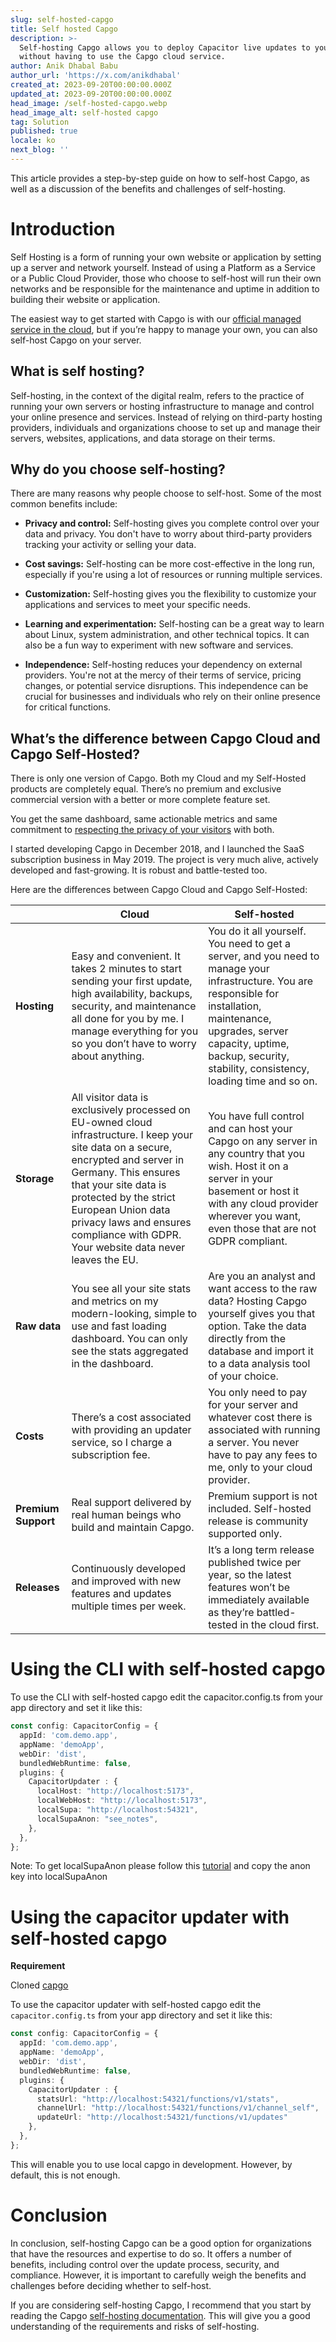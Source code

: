 ```yaml
---
slug: self-hosted-capgo
title: Self hosted Capgo
description: >-
  Self-hosting Capgo allows you to deploy Capacitor live updates to your users
  without having to use the Capgo cloud service.
author: Anik Dhabal Babu
author_url: 'https://x.com/anikdhabal'
created_at: 2023-09-20T00:00:00.000Z
updated_at: 2023-09-20T00:00:00.000Z
head_image: /self-hosted-capgo.webp
head_image_alt: self-hosted capgo
tag: Solution
published: true
locale: ko
next_blog: ''
---
```


This article provides a step-by-step guide on how to self-host Capgo, as well as a discussion of the benefits and challenges of self-hosting.

# Introduction

Self Hosting is a form of running your own website or application by setting up a server and network yourself. Instead of using a Platform as a Service or a Public Cloud Provider, those who choose to self-host will run their own networks and be responsible for the maintenance and uptime in addition to building their website or application.

The easiest way to get started with Capgo is with our [official managed service in the cloud](https://capgo.app/), but if you’re happy to manage your own, you can also self-host Capgo on your server.

## What is self hosting?

Self-hosting, in the context of the digital realm, refers to the practice of running your own servers or hosting infrastructure to manage and control your online presence and services. Instead of relying on third-party hosting providers, individuals and organizations choose to set up and manage their servers, websites, applications, and data storage on their terms.

## Why do you choose self-hosting?

There are many reasons why people choose to self-host. Some of the most common benefits include:

* **Privacy and control:** Self-hosting gives you complete control over your data and privacy. You don't have to worry about third-party providers tracking your activity or selling your data.

* **Cost savings:** Self-hosting can be more cost-effective in the long run, especially if you're using a lot of resources or running multiple services.

* **Customization:** Self-hosting gives you the flexibility to customize your applications and services to meet your specific needs.

* **Learning and experimentation:** Self-hosting can be a great way to learn about Linux, system administration, and other technical topics. It can also be a fun way to experiment with new software and services.

* **Independence:** Self-hosting reduces your dependency on external providers. You're not at the mercy of their terms of service, pricing changes, or potential service disruptions. This independence can be crucial for businesses and individuals who rely on their online presence for critical functions.

## What’s the difference between Capgo Cloud and Capgo Self-Hosted?

There is only one version of Capgo. Both my Cloud and my Self-Hosted products are completely equal. There’s no premium and exclusive commercial version with a better or more complete feature set.

You get the same dashboard, same actionable metrics and same commitment to [respecting the privacy of your visitors](https://capgo.app/privacy/) with both.

I started developing Capgo in December 2018, and I launched the SaaS subscription business in May 2019. The project is very much alive, actively developed and fast-growing. It is robust and battle-tested too.

Here are the differences between Capgo Cloud and Capgo Self-Hosted:

|   | Cloud | Self-hosted |
| --- | --- | --- |
| **Hosting** | Easy and convenient. It takes 2 minutes to start sending your first update, high availability, backups, security, and maintenance all done for you by me. I manage everything for you so you don’t have to worry about anything. | You do it all yourself. You need to get a server, and you need to manage your infrastructure. You are responsible for installation, maintenance, upgrades, server capacity, uptime, backup, security, stability, consistency, loading time and so on. |
| **Storage** | All visitor data is exclusively processed on EU-owned cloud infrastructure. I keep your site data on a secure, encrypted and server in Germany. This ensures that your site data is protected by the strict European Union data privacy laws and ensures compliance with GDPR. Your website data never leaves the EU. | You have full control and can host your Capgo on any server in any country that you wish. Host it on a server in your basement or host it with any cloud provider wherever you want, even those that are not GDPR compliant. |
| **Raw data** | You see all your site stats and metrics on my modern-looking, simple to use and fast loading dashboard. You can only see the stats aggregated in the dashboard. | Are you an analyst and want access to the raw data? Hosting Capgo yourself gives you that option. Take the data directly from the database and import it to a data analysis tool of your choice. |
| **Costs** | There’s a cost associated with providing an updater service, so I charge a subscription fee. | You only need to pay for your server and whatever cost there is associated with running a server. You never have to pay any fees to me, only to your cloud provider. |
| **Premium Support** | Real support delivered by real human beings who build and maintain Capgo. | Premium support is not included. Self-hosted release is community supported only. |
| **Releases** | Continuously developed and improved with new features and updates multiple times per week. | It’s a long term release published twice per year, so the latest features won’t be immediately available as they’re battled-tested in the cloud first. |

# Using the CLI with self-hosted capgo
To use the CLI with self-hosted capgo edit the capacitor.config.ts from your app directory and set it like this:

```ts
const config: CapacitorConfig = {
  appId: 'com.demo.app',
  appName: 'demoApp',
  webDir: 'dist',
  bundledWebRuntime: false,
  plugins: {
    CapacitorUpdater : {
      localHost: "http://localhost:5173",
      localWebHost: "http://localhost:5173",
      localSupa: "http://localhost:54321",
      localSupaAnon: "see_notes",
    },
  },
};
```

Note: To get localSupaAnon please follow this [tutorial](https://capgo.app/docs/self-hosted/local-dev/getting-started/) and copy the anon key into localSupaAnon

# Using the capacitor updater with self-hosted capgo

**Requirement**

Cloned [capgo](https://github.com/Cap-go/capgo/)

To use the capacitor updater with self-hosted capgo edit the `capacitor.config.ts` from your app directory and set it like this:

```ts
const config: CapacitorConfig = {
  appId: 'com.demo.app',
  appName: 'demoApp',
  webDir: 'dist',
  bundledWebRuntime: false,
  plugins: {
    CapacitorUpdater : {
      statsUrl: "http://localhost:54321/functions/v1/stats",
      channelUrl: "http://localhost:54321/functions/v1/channel_self",
      updateUrl: "http://localhost:54321/functions/v1/updates"
    },
  },
};
```

This will enable you to use local capgo in development. However, by default, this is not enough.

# Conclusion

In conclusion, self-hosting Capgo can be a good option for organizations that have the resources and expertise to do so. It offers a number of benefits, including control over the update process, security, and compliance. However, it is important to carefully weigh the benefits and challenges before deciding whether to self-host.

If you are considering self-hosting Capgo, I recommend that you start by reading the Capgo [self-hosting documentation](https://capgo.app/docs/self-hosted/getting-started/). This will give you a good understanding of the requirements and risks of self-hosting. 

